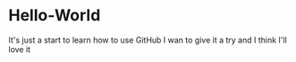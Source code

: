 # Hello-World
It's just a start to learn how to use GitHub
I wan to give it a try and I think I'll love it

